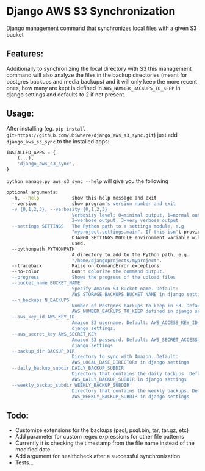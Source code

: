 # Django AWS S3 Synchronization

Django management command that synchronizes local files with a given S3 bucket

## Features:

Additionally to synchronizing the local directory with S3 this management command will also analyze the files in the backup directories (meant for postgres backups and media backups) and it will only keep the more recent ones, how many are kept is defined in  `AWS_NUMBER_BACKUPS_TO_KEEP` in django settings and defaults to 2 if not present.  

## Usage:

After installing (eg. `pip install git+https://github.com/Ubiwhere/django_aws_s3_sync.git`) just add `django_aws_s3_sync` to the installed apps:

```python
INSTALLED_APPS = {
    (...),
    'django_aws_s3_sync',
}
```

`python manage.py aws_s3_sync --help` will give you the following

```bash
optional arguments:
  -h, --help            show this help message and exit
  --version             show program's version number and exit
  -v {0,1,2,3}, --verbosity {0,1,2,3}
                        Verbosity level; 0=minimal output, 1=normal output,
                        2=verbose output, 3=very verbose output
  --settings SETTINGS   The Python path to a settings module, e.g.
                        "myproject.settings.main". If this isn't provided, the
                        DJANGO_SETTINGS_MODULE environment variable will be
                        used.
  --pythonpath PYTHONPATH
                        A directory to add to the Python path, e.g.
                        "/home/djangoprojects/myproject".
  --traceback           Raise on CommandError exceptions
  --no-color            Don't colorize the command output.
  --progress            Shows the progress of the upload files
  --bucket_name BUCKET_NAME
                        Specify Amazon S3 Bucket name. Default:
                        AWS_STORAGE_BACKUPS_BUCKET_NAME in django settings
  --n_backups N_BACKUPS
                        Number of Postgres backups to keep in S3. Default=2 or
                        AWS_NUMBER_BACKUPS_TO_KEEP defined in django settings
  --aws_key_id AWS_KEY_ID
                        Amazon S3 username. Default: AWS_ACCESS_KEY_ID in
                        django settings.
  --aws_secret_key AWS_SECRET_KEY
                        Amazon S3 password. Default: AWS_SECRET_ACCESS_KEY in
                        django settings
  --backup_dir BACKUP_DIR
                        Directory to sync with Amazon. Default:
                        AWS_LOCAL_BASE_DIRECTORY in django settings
  --daily_backup_subdir DAILY_BACKUP_SUBDIR
                        Directory that contains the daily backups. Default:
                        AWS_DAILY_BACKUP_SUBDIR in django settings
  --weekly_backup_subdir WEEKLY_BACKUP_SUBDIR
                        Directory that contains the weekly backups. Default:
                        AWS_WEEKLY_BACKUP_SUBDIR in django settings
``` 

## Todo:

- Customize extensions for the backups (psql, psql.bin, tar, tar.gz, etc)
- Add parameter for custom regex expressions for other file patterns
- Currently it is checking the timestamp from the file name instead of the modified date
- Add argument for healthcheck after a successful synchronization
- Tests...